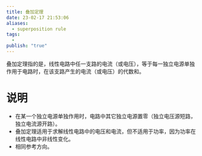 ```yaml
---
title: 叠加定理
date: 23-02-17 21:53:06
aliases:
  - superposition rule
tags:
  - 
publish: "true"
---
```

叠加定理指的是，线性电路中任一支路的电流（或电压），等于每一独立电源单独作用于电路时，在该支路产生的电流（或电压）的代数和。

# 说明 

- 在某一个独立电源单独作用时，电路中其它独立电源置零（独立电压源短路，独立电流源开路）。
- 叠加定理适用于求解线性电路中的电压和电流，但不适用于功率，因为功率在线性电路中非线性变化。
- 相同参考方向。

